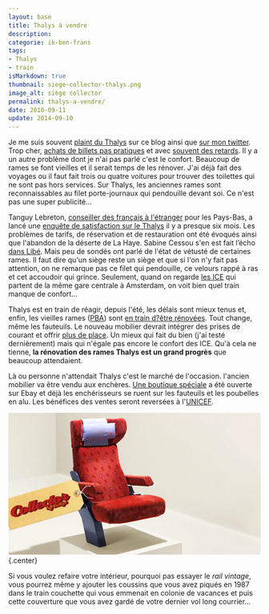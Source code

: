 ```yaml
---
layout: base
title: Thalys à vendre
description: 
categorie: ik-ben-frans
tags: 
- Thalys
- train
isMarkdown: true
thumbnail: siege-collector-thalys.png
image_alt: siège collector
permalink: thalys-a-vendre/
date: 2010-09-11
update: 2014-09-10
---
```


Je me suis souvent [plaint du Thalys](http://twitter.com/meinamsterdam/status/11146743214) sur ce blog ainsi que [sur mon twitter](http://twitter.com/meinamsterdam). Trop cher, [achats de billets pas pratiques](/thalys-comparatif-des-sites-web) et avec [souvent des retards](/le-thalys-a-moins-grande-vitesse). Il y a un autre problème dont je n'ai pas parlé c'est le confort. Beaucoup de rames se font vieilles et il serait temps de les rénover. J'ai déjà fait des voyages ou il faut fait trois ou quatre voitures pour trouver des toilettes qui ne sont pas hors services. Sur Thalys, les anciennes rames sont reconnaissables au filet porte-journaux qui pendouille devant soi. Ce n'est pas une super publicité...

<!--excerpt-->

Tanguy Lebreton, [conseiller des français à l'étranger](/assemblee-francais-etranger) pour les Pays-Bas, a lancé une [enquête de satisfaction sur le Thalys](http://www.lelionbleu.nl/?page_id=26) il y a presque six mois. Les problèmes de tarifs, de réservation et de restauration ont été évoqués ainsi que l'abandon de la déserte de La Haye. Sabine Cessou s'en est fait l’écho [dans Libé](http://www.lelionbleu.nl/?p=1353). Mais peu de sondés ont parlé de l'état de vétusté de certaines rames. Il faut dire qu'un siège reste un siège et que si l'on n'y fait pas attention, on ne remarque pas ce filet qui pendouille, ce velours rappé à ras et cet accoudoir qui grince. Seulement, quand on regarde [les ICE](http://www.nshispeed.nl/nl/ice/routes-ice-international) qui partent de la même gare centrale à Amsterdam, on voit bien quel train manque de confort...

Thalys est en train de réagir, depuis l'été, les délais sont mieux tenus et, enfin, les vieilles rames ([PBA](http://fr.wikipedia.org/wiki/TGV_PBA)) sont [en train d?être rénovées](http://www.thalys.com/de/fr/renovation
). Tout change, même les fauteuils. Le nouveau mobilier devrait intégrer des prises de courant et offrir [plus de place](http://www.thalys.com/de/fr/renovation). Un mieux qui fait du bien (j'ai testé dernièrement) mais qui n'égale pas encore le confort des ICE. Qu'à cela ne tienne, **la rénovation des rames Thalys est un grand progrès** que beaucoup attendaient.

Là ou personne n'attendait Thalys c'est le marché de l'occasion. l'ancien mobilier va être vendu aux enchères. [Une boutique spéciale](http://stores.ebay.fr/new-thalys) a été ouverte sur Ebay et déjà les enchérisseurs se ruent sur les fauteuils et les poubelles en alu. Les bénéfices des ventes seront reversées à l'[UNICEF](http://www.unicef.fr/). 

![pub: siège de Thalys collector avec étiquette](siege-collector-thalys.png){.center}

Si vous voulez refaire votre intérieur, pourquoi pas essayer le *rail vintage*, vous pourrez même y ajouter les coussins que vous avez piqués en 1987 dans le train couchette qui vous emmenait en colonie de vacances et puis cette couverture que vous avez gardé de votre dernier vol long courrier...
